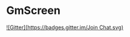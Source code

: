 # GmScreen
[![Gitter](https://badges.gitter.im/Join Chat.svg)](https://gitter.im/li3/GmScreen?utm_source=badge&utm_medium=badge&utm_campaign=pr-badge&utm_content=badge)